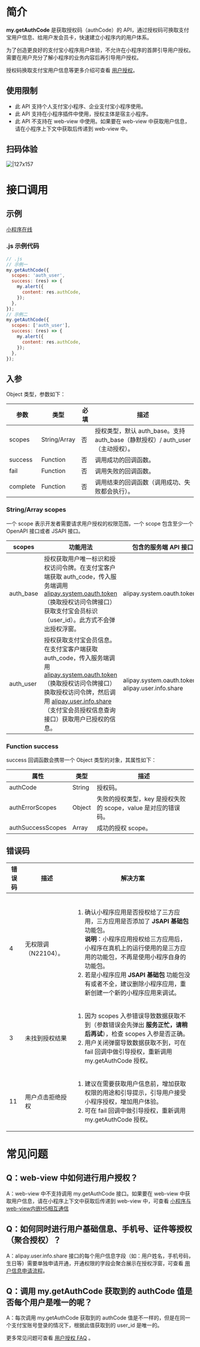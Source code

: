 # 简介

**my.getAuthCode** 是获取授权码（authCode）的 API，通过授权码可换取支付宝用户信息、给用户发会员卡，快速建立小程序内的用户体系。

为了创造更良好的支付宝小程序用户体验，不允许在小程序的首屏引导用户授权。需要在用户充分了解小程序的业务内容后再引导用户授权。

授权码换取支付宝用户信息等更多介绍可查看 [用户授权](https://opendocs.alipay.com/mini/introduce/authcode)。

## 使用限制

- 此 API 支持个人支付宝小程序、企业支付宝小程序使用。
- 此 API 支持在小程序插件中使用，授权主体是宿主小程序。
- 此 API 不支持在 web-view 中使用。如果要在 web-view 中获取用户信息，请在小程序上下文中获取后传递到 web-view 中。

## 扫码体验

![|127x157](https://gw.alipayobjects.com/zos/skylark-tools/public/files/1cdfd0855a5b2beb9466386548165516.jpeg#align=left&display=inline&height=157&margin=%5Bobject%20Object%5D&originHeight=157&originWidth=127&status=done&style=none&width=127)

# 接口调用

## 示例

[小程序在线](https://opendocs.alipay.com/openbox/mini/opendocs/get-auth-code?view=preview&defaultPage=pages/index/index&defaultOpenedFiles=pages/index/index&theme=light) 

### .js 示例代码
```javascript
// .js
// 示例一
my.getAuthCode({
  scopes: 'auth_user',
  success: (res) => {
    my.alert({
      content: res.authCode,
    });
  },
});
// 示例二
my.getAuthCode({
  scopes: ['auth_user'],
  success: (res) => {
    my.alert({
      content: res.authCode,
    });
  },
});
```

## 入参

Object 类型，参数如下：

| **参数** | **类型** | **必填** | **描述** |
| --- | --- | --- | --- |
| scopes | String/Array | 否 | 授权类型，默认 auth_base。支持 auth_base（静默授权）/ auth_user（主动授权）。 |
| success | Function | 否 | 调用成功的回调函数。 |
| fail | Function | 否 | 调用失败的回调函数。 |
| complete | Function | 否 | 调用结束的回调函数（调用成功、失败都会执行）。 |

### String/Array scopes

一个 scope 表示开发者需要请求用户授权的权限范围，一个 scope 包含至少一个 OpenAPI 接口或者 JSAPI 接口。

| **scopes** | **功能用法** | **包含的服务端 API 接口** |
| --- | --- | --- |
| auth_base | 授权获取用户唯一标识和授权访问令牌。在支付宝客户端获取 auth_code，传入服务端调用 [alipay.system.oauth.token](https://opendocs.alipay.com/mini/02qkj4)（换取授权访问令牌接口）获取支付宝会员标识（user_id）。此方式不会弹出授权浮窗。 | alipay.system.oauth.token |
| auth_user | 授权获取支付宝会员信息。在支付宝客户端获取 auth_code，传入服务端调用 [alipay.system.oauth.token](https://opendocs.alipay.com/mini/02qkj4)（换取授权访问令牌接口）换取授权访问令牌，然后调用  [alipay.user.info.share](https://opendocs.alipay.com/open/02dvf6) （支付宝会员授权信息查询接口）获取用户已授权的信息。| alipay.system.oauth.token、alipay.user.info.share |
### Function success

success 回调函数会携带一个 Object 类型的对象，其属性如下：

| **属性** | **类型** | **描述** |
| --- | --- | --- |
| authCode | String | 授权码。 |
| authErrorScopes | Object | 失败的授权类型，key 是授权失败的 scope，value 是对应的错误码。 |
| authSuccessScopes | Array | 成功的授权 scope。 |

## 错误码

| **错误码** | **描述** | **解决方案** |
| --- | --- | --- |
| 4 | 无权限调（N22104）。 | <br /><ol><li>确认小程序应用是否授权给了三方应用，三方应用是否添加了 <b>JSAPI 基础包</b> 功能包。<br /><b>说明</b>：小程序应用授权给三方应用后，小程序在真机上的运行使用的是三方应用的功能包，不再是使用小程序自身的功能包。</li><li>若是小程序应用 <b>JSAPI 基础包</b> 功能包没有或者不全，建议删除小程序应用，重新创建一个新的小程序应用来调试。</li></ol>|
| 3 | 未找到授权结果 | <ol><li>因为 scopes 入参错误导致数据获取不到（参数错误会先弹出 <b>服务正忙，请稍后再试</b>），检查 scopes 入参是否正确。</li><li>用户关闭弹窗导致数据获取不到，可在 fail 回调中做引导授权，重新调用 my.getAuthCode 授权。</li></ol> |
| 11 | 用户点击拒绝授权 | <ol><li>建议在需要获取用户信息前，增加获取权限的用途和引导提示，引导用户接受小程序授权，增加用户体验。</li><li>可在 fail 回调中做引导授权，重新调用 my.getAuthCode 授权。</li></ol> |

# 常见问题

## Q：web-view 中如何进行用户授权？
A：web-view 中不支持调用 my.getAuthCode 接口。如果要在 web-view 中获取用户信息，请在小程序上下文中获取后传递到 web-view 中，可查看 [小程序与web-view内嵌H5相互通信](https://opendocs.alipay.com/support/01rb22)

## Q：如何同时进行用户基础信息、手机号、证件等授权（聚合授权）？
A：alipay.user.info.share 接口的每个用户信息字段（如：用户姓名，手机号码，生日等）需要单独申请开通，开通权限的字段会聚合展示在授权浮窗，可查看 [用户信息申请流程](https://opendocs.alipay.com/support/01rayg)。

## Q：调用 my.getAuthCode 获取到的 authCode 值是否每个用户是唯一的呢？
A：每次调用 my.getAuthCode 获取到的 authCode 值是不一样的，但是在同一个支付宝账号登录的情况下，根据此值获取到的 user_id 是唯一的。

更多常见问题可查看 [用户授权 FAQ](https://opendocs.alipay.com/mini/api/bpubha) 。

